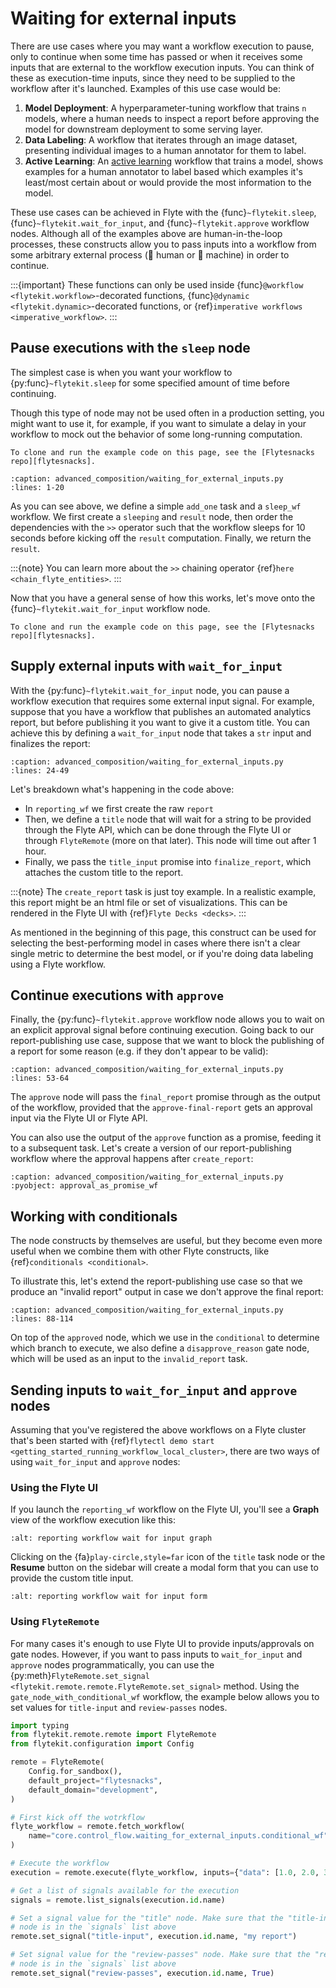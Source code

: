 # Waiting for external inputs

There are use cases where you may want a workflow execution to pause, only to continue
when some time has passed or when it receives some inputs that are external to
the workflow execution inputs. You can think of these as execution-time inputs,
since they need to be supplied to the workflow after it's launched. Examples of
this use case would be:

1. **Model Deployment**: A hyperparameter-tuning workflow that
   trains `n` models, where a human needs to inspect a report before approving
   the model for downstream deployment to some serving layer.
2. **Data Labeling**: A workflow that iterates through an image dataset,
   presenting individual images to a human annotator for them to label.
3. **Active Learning**: An [active learning](<https://en.wikipedia.org/wiki/Active_learning_(machine_learning)>)
   workflow that trains a model, shows examples for a human annotator to label
   based which examples it's least/most certain about or would provide the most
   information to the model.

These use cases can be achieved in Flyte with the {func}`~flytekit.sleep`,
{func}`~flytekit.wait_for_input`, and {func}`~flytekit.approve` workflow nodes.
Although all of the examples above are human-in-the-loop processes, these
constructs allow you to pass inputs into a workflow from some arbitrary external
process (👩 human or 🤖 machine) in order to continue.

:::{important}
These functions can only be used inside {func}`@workflow <flytekit.workflow>`-decorated
functions, {func}`@dynamic <flytekit.dynamic>`-decorated functions, or
{ref}`imperative workflows <imperative_workflow>`.
:::

## Pause executions with the `sleep` node

The simplest case is when you want your workflow to {py:func}`~flytekit.sleep`
for some specified amount of time before continuing.

Though this type of node may not be used often in a production setting,
you might want to use it, for example, if you want to simulate a delay in
your workflow to mock out the behavior of some long-running computation.

```{note}
To clone and run the example code on this page, see the [Flytesnacks repo][flytesnacks].
```

```{rli} https://raw.githubusercontent.com/flyteorg/flytesnacks/master/examples/advanced_composition/advanced_composition/waiting_for_external_inputs.py
:caption: advanced_composition/waiting_for_external_inputs.py
:lines: 1-20
```

As you can see above, we define a simple `add_one` task and a `sleep_wf`
workflow. We first create a `sleeping` and `result` node, then
order the dependencies with the `>>` operator such that the workflow sleeps
for 10 seconds before kicking off the `result` computation. Finally, we
return the `result`.

:::{note}
You can learn more about the `>>` chaining operator
{ref}`here <chain_flyte_entities>`.
:::

Now that you have a general sense of how this works, let's move onto the
{func}`~flytekit.wait_for_input` workflow node.

```{note}
To clone and run the example code on this page, see the [Flytesnacks repo][flytesnacks].
```

## Supply external inputs with `wait_for_input`

With the {py:func}`~flytekit.wait_for_input` node, you can pause a
workflow execution that requires some external input signal. For example,
suppose that you have a workflow that publishes an automated analytics report,
but before publishing it you want to give it a custom title. You can achieve
this by defining a `wait_for_input` node that takes a `str` input and
finalizes the report:

```{rli} https://raw.githubusercontent.com/flyteorg/flytesnacks/master/examples/advanced_composition/advanced_composition/waiting_for_external_inputs.py
:caption: advanced_composition/waiting_for_external_inputs.py
:lines: 24-49
```

Let's breakdown what's happening in the code above:

- In `reporting_wf` we first create the raw `report`
- Then, we define a `title` node that will wait for a string to be provided
  through the Flyte API, which can be done through the Flyte UI or through
  `FlyteRemote` (more on that later). This node will time out after 1 hour.
- Finally, we pass the `title_input` promise into `finalize_report`, which
  attaches the custom title to the report.

:::{note}
The `create_report` task is just toy example. In a realistic example, this
report might be an html file or set of visualizations. This can be rendered
in the Flyte UI with {ref}`Flyte Decks <decks>`.
:::

As mentioned in the beginning of this page, this construct can be used for
selecting the best-performing model in cases where there isn't a clear single
metric to determine the best model, or if you're doing data labeling using
a Flyte workflow.

## Continue executions with `approve`

Finally, the {py:func}`~flytekit.approve` workflow node allows you to wait on
an explicit approval signal before continuing execution. Going back to our
report-publishing use case, suppose that we want to block the publishing of
a report for some reason (e.g. if they don't appear to be valid):

```{rli} https://raw.githubusercontent.com/flyteorg/flytesnacks/master/examples/advanced_composition/advanced_composition/waiting_for_external_inputs.py
:caption: advanced_composition/waiting_for_external_inputs.py
:lines: 53-64
```

The `approve` node will pass the `final_report` promise through as the
output of the workflow, provided that the `approve-final-report` gets an
approval input via the Flyte UI or Flyte API.

You can also use the output of the `approve` function as a promise, feeding
it to a subsequent task. Let's create a version of our report-publishing
workflow where the approval happens after `create_report`:

```{rli} https://raw.githubusercontent.com/flyteorg/flytesnacks/master/examples/advanced_composition/advanced_composition/waiting_for_external_inputs.py
:caption: advanced_composition/waiting_for_external_inputs.py
:pyobject: approval_as_promise_wf
```

## Working with conditionals

The node constructs by themselves are useful, but they become even more
useful when we combine them with other Flyte constructs, like {ref}`conditionals <conditional>`.

To illustrate this, let's extend the report-publishing use case so that we
produce an "invalid report" output in case we don't approve the final report:

```{rli} https://raw.githubusercontent.com/flyteorg/flytesnacks/master/examples/advanced_composition/advanced_composition/waiting_for_external_inputs.py
:caption: advanced_composition/waiting_for_external_inputs.py
:lines: 88-114
```

On top of the `approved` node, which we use in the `conditional` to
determine which branch to execute, we also define a `disapprove_reason`
gate node, which will be used as an input to the `invalid_report` task.

## Sending inputs to `wait_for_input` and `approve` nodes

Assuming that you've registered the above workflows on a Flyte cluster that's
been started with {ref}`flytectl demo start <getting_started_running_workflow_local_cluster>`,
there are two ways of using `wait_for_input` and `approve` nodes:

### Using the Flyte UI

If you launch the `reporting_wf` workflow on the Flyte UI, you'll see a
**Graph** view of the workflow execution like this:

```{image} https://raw.githubusercontent.com/flyteorg/static-resources/main/flytesnacks/user_guide/wait_for_input_graph.png
:alt: reporting workflow wait for input graph
```

Clicking on the {fa}`play-circle,style=far` icon of the `title` task node or the
**Resume** button on the sidebar will create a modal form that you can use to
provide the custom title input.

```{image} https://raw.githubusercontent.com/flyteorg/static-resources/main/flytesnacks/user_guide/wait_for_input_form.png
:alt: reporting workflow wait for input form
```

### Using `FlyteRemote`

For many cases it's enough to use Flyte UI to provide inputs/approvals on
gate nodes. However, if you want to pass inputs to `wait_for_input` and
`approve` nodes programmatically, you can use the
{py:meth}`FlyteRemote.set_signal <flytekit.remote.remote.FlyteRemote.set_signal>`
method. Using the `gate_node_with_conditional_wf` workflow, the example
below allows you to set values for `title-input` and `review-passes` nodes.

```python
import typing
from flytekit.remote.remote import FlyteRemote
from flytekit.configuration import Config

remote = FlyteRemote(
    Config.for_sandbox(),
    default_project="flytesnacks",
    default_domain="development",
)

# First kick off the wotrkflow
flyte_workflow = remote.fetch_workflow(
    name="core.control_flow.waiting_for_external_inputs.conditional_wf"
)

# Execute the workflow
execution = remote.execute(flyte_workflow, inputs={"data": [1.0, 2.0, 3.0, 4.0, 5.0]})

# Get a list of signals available for the execution
signals = remote.list_signals(execution.id.name)

# Set a signal value for the "title" node. Make sure that the "title-input"
# node is in the `signals` list above
remote.set_signal("title-input", execution.id.name, "my report")

# Set signal value for the "review-passes" node. Make sure that the "review-passes"
# node is in the `signals` list above
remote.set_signal("review-passes", execution.id.name, True)
```

[flytesnacks]: https://github.com/flyteorg/flytesnacks/tree/master/examples/advanced_composition/
